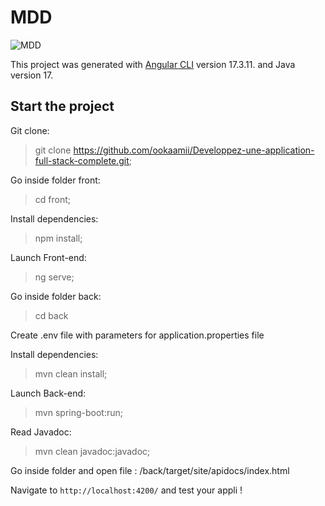 # MDD

![MDD](https://user.oc-static.com/upload/2022/10/13/1665694393136_P6_Banner.png)

This project was generated with [Angular CLI](https://github.com/angular/angular-cli) version 17.3.11. and Java version 17.

## Start the project

Git clone:

>git clone https://github.com/ookaamii/Developpez-une-application-full-stack-complete.git;

Go inside folder front:

> cd front;

Install dependencies:

> npm install;

Launch Front-end:

> ng serve;



Go inside folder back:

> cd back

Create .env file with parameters for application.properties file 

Install dependencies:

> mvn clean install;

Launch Back-end:

> mvn spring-boot:run;

Read Javadoc:

> mvn clean javadoc:javadoc;

Go inside folder and open file : /back/target/site/apidocs/index.html


Navigate to `http://localhost:4200/` and test your appli !


